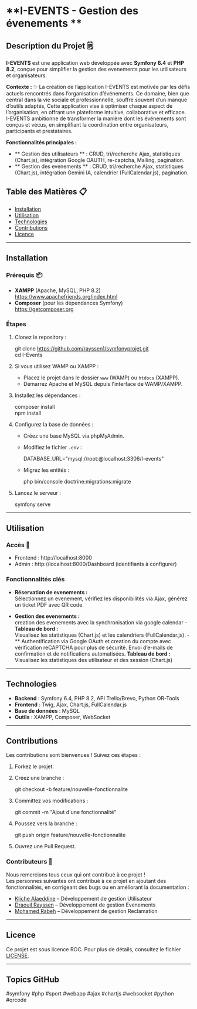 # **I-EVENTS - Gestion des évenements **

## Description du Projet 🗒️

**I-EVENTS** est une application web développée avec **Symfony 6.4** et **PHP 8.2**, conçue pour simplifier la gestion des evenements  pour les utilisateurs et organisateurs.

**Contexte :**  ✨
La création de l’application I-EVENTS est motivée par les défis actuels rencontrés dans l’organisation d’événements. Ce domaine, bien que central dans la vie sociale et professionnelle, souffre souvent d’un manque d’outils adaptés,
Cette application vise à optimiser chaque aspect de l’organisation, en offrant une plateforme intuitive, collaborative et efficace. I-EVENTS ambitionne de transformer la manière dont les événements sont conçus et vécus, en simplifiant la coordination entre organisateurs, participants et prestataires.

**Fonctionnalités principales :**

- ** Gestion des utilisateurs ** : CRUD, tri/recherche Ajax, statistiques (Chart.js), intégration Google OAUTH, re-captcha, Mailing, pagination. 
- ** Gestion des evenements ** : CRUD, tri/recherche Ajax, statistiques (Chart.js), intégration Gemini IA, calendrier (FullCalendar.js), pagination.

## Table des Matières 📋

- [Installation](#installation)  
- [Utilisation](#utilisation)  
- [Technologies](#technologies)  
- [Contributions](#contributions)  
- [Licence](#licence)

---

## Installation

### Prérequis 📦

- **XAMPP** (Apache, MySQL, PHP 8.2)  
  https://www.apachefriends.org/index.html  
- **Composer** (pour les dépendances Symfony)  
  https://getcomposer.org  

### Étapes

1. Clonez le repository :

   git clone https://github.com/rayssen1/symfonyprojet.git  
   cd I-Events

2. Si vous utilisez WAMP ou XAMPP :
   - Placez le projet dans le dossier `www` (WAMP) ou `htdocs` (XAMPP).
   - Démarrez Apache et MySQL depuis l'interface de WAMP/XAMPP.

3. Installez les dépendances :

   composer install  
   npm install

4. Configurez la base de données :
   - Créez une base MySQL via phpMyAdmin.
   - Modifiez le fichier `.env` :

     DATABASE_URL="mysql://root:@localhost:3306/I-events"

   - Migrez les entités :

     php bin/console doctrine:migrations:migrate

5. Lancez le serveur :

   symfony serve

---

## Utilisation

### Accès 🔑

- Frontend : http://localhost:8000  
- Admin : http://localhost:8000/Dashboard (identifiants à configurer)

### Fonctionnalités clés

- **Réservation de evenements :**  
  Sélectionnez un evenement, vérifiez les disponibilités via Ajax, générez un ticket PDF avec QR code.

- **Gestion des evenements :**  
  creation des evenements avec la synchronisation via google calendar - **Tableau de bord :**  
  Visualisez les statistiques (Chart.js) et les calendriers (FullCalendar.js).
-** Authentification via Google OAuth et creation du compte avec vérification reCAPTCHA pour plus de sécurité. Envoi d’e-mails de confirmation et de notifications automatisées.
  **Tableau de bord :**  
  Visualisez les statistiques des utilisateur et des session (Chart.js)
---

## Technologies

- **Backend** : Symfony 6.4, PHP 8.2, API Trello/Brevo, Python OR-Tools  
- **Frontend** : Twig, Ajax, Chart.js, FullCalendar.js  
- **Base de données** : MySQL  
- **Outils** : XAMPP, Composer, WebSocket

---

## Contributions

Les contributions sont bienvenues ! Suivez ces étapes :

1. Forkez le projet.
2. Créez une branche :

   git checkout -b feature/nouvelle-fonctionnalite

3. Committez vos modifications :

   git commit -m "Ajout d'une fonctionnalité"

4. Poussez vers la branche :

   git push origin feature/nouvelle-fonctionnalite

5. Ouvrez une Pull Request.

### Contributeurs 👥

Nous remercions tous ceux qui ont contribué à ce projet !  
Les personnes suivantes ont contribué à ce projet en ajoutant des fonctionnalités, en corrigeant des bugs ou en améliorant la documentation :

- [Kliche Alaeddine](https://github.com/rayssen1) – Développement de gestion Utilisateur 
- [Draouil Rayssen](https://github.com/rayssen1) – Développement de gestion Evenements
- [Mohamed Rabeh](https://github.com/rayssen1) – Développement de gestion Reclamation 


---

## Licence

Ce projet est sous licence ROC. Pour plus de détails, consultez le fichier [LICENSE](./LICENSE).

---

## Topics GitHub

#symfony #php #sport #webapp #ajax #chartjs #websocket #python #qrcode
